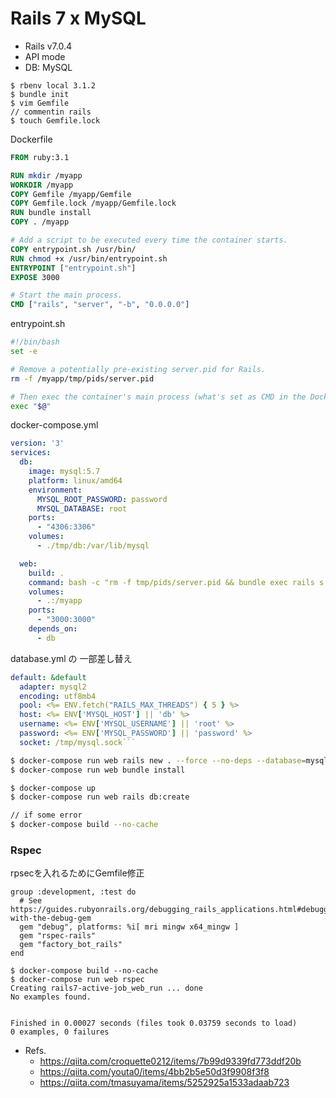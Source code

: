 # Rails 7 x MySQL

- Rails v7.0.4
- API mode
- DB: MySQL



```
$ rbenv local 3.1.2
$ bundle init
$ vim Gemfile
// commentin rails
$ touch Gemfile.lock
```

Dockerfile
```Dockerfile
FROM ruby:3.1

RUN mkdir /myapp
WORKDIR /myapp
COPY Gemfile /myapp/Gemfile
COPY Gemfile.lock /myapp/Gemfile.lock
RUN bundle install
COPY . /myapp

# Add a script to be executed every time the container starts.
COPY entrypoint.sh /usr/bin/
RUN chmod +x /usr/bin/entrypoint.sh
ENTRYPOINT ["entrypoint.sh"]
EXPOSE 3000

# Start the main process.
CMD ["rails", "server", "-b", "0.0.0.0"]
```

entrypoint.sh
```entrypoint.sh
#!/bin/bash
set -e

# Remove a potentially pre-existing server.pid for Rails.
rm -f /myapp/tmp/pids/server.pid

# Then exec the container's main process (what's set as CMD in the Dockerfile).
exec "$@"
```

docker-compose.yml
```docker-compose.yml
version: '3'
services:
  db:
    image: mysql:5.7
    platform: linux/amd64
    environment:
      MYSQL_ROOT_PASSWORD: password
      MYSQL_DATABASE: root
    ports:
      - "4306:3306"
    volumes:
      - ./tmp/db:/var/lib/mysql

  web:
    build: .
    command: bash -c "rm -f tmp/pids/server.pid && bundle exec rails s -p 3000 -b '0.0.0.0'"
    volumes:
      - .:/myapp
    ports:
      - "3000:3000"
    depends_on:
      - db
```

database.yml の 一部差し替え
```config/database.yml
default: &default
  adapter: mysql2
  encoding: utf8mb4
  pool: <%= ENV.fetch("RAILS_MAX_THREADS") { 5 } %>
  host: <%= ENV['MYSQL_HOST'] || 'db' %>
  username: <%= ENV['MYSQL_USERNAME'] || 'root' %>
  password: <%= ENV['MYSQL_PASSWORD'] || 'password' %>
  socket: /tmp/mysql.sock```
```

```sh
$ docker-compose run web rails new . --force --no-deps --database=mysql --api
$ docker-compose run web bundle install

$ docker-compose up
$ docker-compose run web rails db:create

// if some error
$ docker-compose build --no-cache

```

### Rspec


rpsecを入れるためにGemfile修正
```Gemfile
group :development, :test do
  # See https://guides.rubyonrails.org/debugging_rails_applications.html#debugging-with-the-debug-gem
  gem "debug", platforms: %i[ mri mingw x64_mingw ]
  gem "rspec-rails" 
  gem "factory_bot_rails" 
end
```

```
$ docker-compose build --no-cache
$ docker-compose run web rspec         
Creating rails7-active-job_web_run ... done
No examples found.


Finished in 0.00027 seconds (files took 0.03759 seconds to load)
0 examples, 0 failures
```


- Refs.
  - https://qiita.com/croquette0212/items/7b99d9339fd773ddf20b
  - https://qiita.com/youta0/items/4bb2b5e50d3f9908f3f8
  - https://qiita.com/tmasuyama/items/5252925a1533adaab723

